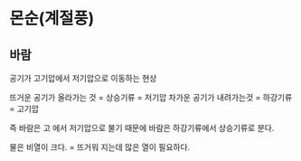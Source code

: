 # 몬순(계절풍)

## 바람
공기가 고기압에서 저기압으로 이동하는 현상


뜨거운 공기가 올라가는 것 = 상승기류 = 저기압
차가운 공기가 내려가는것 = 하강기류 = 고기압


즉 바람은 고 에서 저기압으로 불기 때문에 바람은 하강기류에서 상승기류로 분다.

물은 비열이 크다. = 뜨거워 지는데 많은 열이 필요하다.

